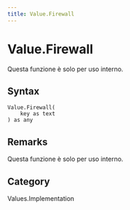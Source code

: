 ```yaml
---
title: Value.Firewall
---
```


# Value.Firewall


Questa funzione è solo per uso interno.


## Syntax

```powerquery
Value.Firewall(
    key as text
) as any
```


## Remarks

Questa funzione è solo per uso interno.



## Category
Values.Implementation
